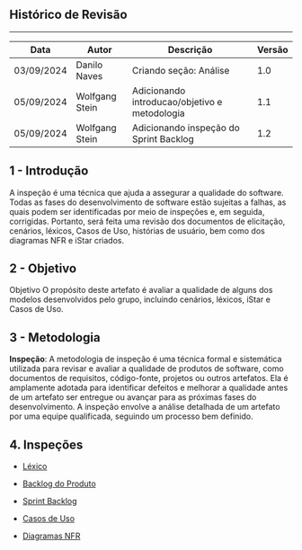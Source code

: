 ## Histórico de Revisão
---
| Data       | Autor         | Descrição                          | Versão |
|------------|---------------|------------------------------------|--------|
| 03/09/2024 | Danilo Naves | Criando seção: Análise              | 1.0    |
| 05/09/2024 | Wolfgang Stein| Adicionando introducao/objetivo e metodologia| 1.1|
| 05/09/2024 | Wolfgang Stein| Adicionando inspeção do Sprint Backlog| 1.2|

## 1 - Introdução

A inspeção é uma técnica que ajuda a assegurar a qualidade do software. Todas as fases do desenvolvimento de software estão sujeitas a falhas, as quais podem ser identificadas por meio de inspeções e, em seguida, corrigidas. Portanto, será feita uma revisão dos documentos de elicitação, cenários, léxicos, Casos de Uso, histórias de usuário, bem como dos diagramas NFR e iStar criados.

## 2 - Objetivo 

Objetivo O propósito deste artefato é avaliar a qualidade de alguns dos modelos desenvolvidos pelo grupo, incluindo cenários, léxicos, iStar e Casos de Uso.

## 3 - Metodologia

**Inspeção**: A metodologia de inspeção é uma técnica formal e sistemática utilizada para revisar e avaliar a qualidade de produtos de software, como documentos de requisitos, código-fonte, projetos ou outros artefatos. Ela é amplamente adotada para identificar defeitos e melhorar a qualidade antes de um artefato ser entregue ou avançar para as próximas fases do desenvolvimento. A inspeção envolve a análise detalhada de um artefato por uma equipe qualificada, seguindo um processo bem definido.

## 4. Inspeções

- [Léxico](lexicosAnalises.md)

- [Backlog do Produto](backlogAnalise.md)

- [Sprint Backlog](sprintAnalise.md)

- [Casos de Uso](useCasesAnalise.md)

- [Diagramas NFR](nfrAnalise.md)




